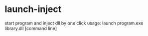 # launch-inject

start program and inject dll by one click
usage: launch program.exe library.dll [command line]
